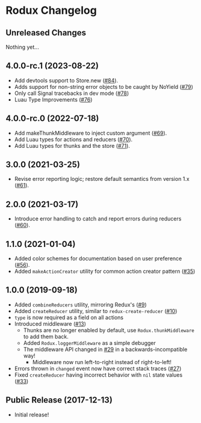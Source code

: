 # Rodux Changelog

## Unreleased Changes

Nothing yet...

## 4.0.0-rc.1 (2023-08-22)

- Add devtools support to Store.new ([#84](https://github.com/Roblox/rodux/pull/84)).
- Adds support for non-string error objects to be caught by NoYield ([#79](https://github.com/Roblox/rodux/pull/79))
- Only call Signal tracebacks in dev mode ([#78](https://github.com/Roblox/rodux/pull/78))
- Luau Type Improvements ([#76](https://github.com/Roblox/rodux/pull/76))

## 4.0.0-rc.0 (2022-07-18)

- Add makeThunkMiddleware to inject custom argument ([#69](https://github.com/Roblox/rodux/pull/69)).
- Add Luau types for actions and reducers ([#70](https://github.com/Roblox/rodux/pull/70)).
- Add Luau types for thunks and the store ([#71](https://github.com/Roblox/rodux/pull/71)).

## 3.0.0 (2021-03-25)

- Revise error reporting logic; restore default semantics from version 1.x ([#61](https://github.com/Roblox/rodux/pull/61)).

## 2.0.0 (2021-03-17)

- Introduce error handling to catch and report errors during reducers ([#60](https://github.com/Roblox/rodux/pull/60)).

## 1.1.0 (2021-01-04)

- Added color schemes for documentation based on user preference ([#56](https://github.com/Roblox/rodux/pull/56)).
- Added `makeActionCreator` utility for common action creator pattern ([#35](https://github.com/Roblox/rodux/pull/35))

## 1.0.0 (2019-09-18)

- Added `combineReducers` utility, mirroring Redux's ([#9](https://github.com/Roblox/rodux/pull/9))
- Added `createReducer` utility, similar to `redux-create-reducer` ([#10](https://github.com/Roblox/rodux/pull/10))
- `type` is now required as a field on all actions
- Introduced middleware ([#13](https://github.com/Roblox/rodux/pull/13))
  - Thunks are no longer enabled by default, use `Rodux.thunkMiddleware` to add them back.
  - Added `Rodux.loggerMiddleware` as a simple debugger
  - The middleware API changed in [#29](https://github.com/Roblox/rodux/pull/29) in a backwards-incompatible way!
    - Middleware now run left-to-right instead of right-to-left!
- Errors thrown in `changed` event now have correct stack traces ([#27](https://github.com/Roblox/rodux/pull/27))
- Fixed `createReducer` having incorrect behavior with `nil` state values ([#33](https://github.com/Roblox/rodux/pull/33))

## Public Release (2017-12-13)

- Initial release!

